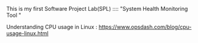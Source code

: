 This is my first Software Project Lab(SPL)
:::: "System Health Monitoring Tool "


Understanding CPU usage in Linux : https://www.opsdash.com/blog/cpu-usage-linux.html
